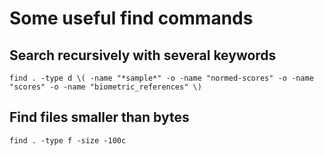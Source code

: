 # Some useful find commands

## Search recursively with several keywords

`find . -type d \( -name "*sample*" -o -name "normed-scores" -o -name "scores" -o -name "biometric_references" \)`

## Find files smaller than bytes

`find . -type f -size -100c`
